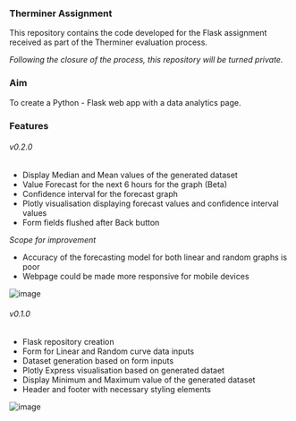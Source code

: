 ### Therminer Assignment 

This repository contains the code developed for the Flask assignment received as part of the Therminer evaluation process.

*Following the closure of the process, this repository will be turned private.*

### Aim

To create a Python - Flask web app with a data analytics page.

### Features

###### v0.2.0
- Display Median and Mean values of the generated dataset
- Value Forecast for the next 6 hours for the graph (Beta)
- Confidence interval for the forecast graph
- Plotly visualisation displaying forecast values and confidence interval values
- Form fields flushed after Back button

*Scope for improvement*
- Accuracy of the forecasting model for both linear and random graphs is poor
- Webpage could be made more responsive for mobile devices

![image](https://github.com/user-attachments/assets/19617e45-33bc-48d0-8fc0-0e31a5e2da48)


###### v0.1.0
- Flask repository creation
- Form for Linear and Random curve data inputs
- Dataset generation based on form inputs
- Plotly Express visualisation based on generated dataet
- Display Minimum and Maximum value of the generated dataset
- Header and footer with necessary styling elements

![image](https://github.com/user-attachments/assets/f02f90c2-4976-47b3-b407-b2e013eeaf51)
